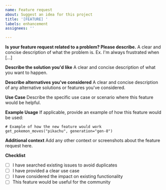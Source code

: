 ```yaml
---
name: Feature request
about: Suggest an idea for this project
title: '[FEATURE] '
labels: enhancement
assignees: ''

---
```


**Is your feature request related to a problem? Please describe.**
A clear and concise description of what the problem is. Ex. I'm always frustrated when [...]

**Describe the solution you'd like**
A clear and concise description of what you want to happen.

**Describe alternatives you've considered**
A clear and concise description of any alternative solutions or features you've considered.

**Use Case**
Describe the specific use case or scenario where this feature would be helpful.

**Example Usage**
If applicable, provide an example of how this feature would be used:
```
# Example of how the new feature would work
get_pokemon_moves("pikachu", generation="gen-8")
```

**Additional context**
Add any other context or screenshots about the feature request here.

**Checklist**
- [ ] I have searched existing issues to avoid duplicates
- [ ] I have provided a clear use case
- [ ] I have considered the impact on existing functionality
- [ ] This feature would be useful for the community
